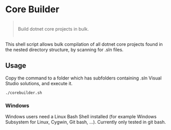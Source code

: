 # Core Builder

> <br />
> Build dotnet core projects in bulk.
> <br />
> <br />

This shell script allows bulk compilation of all dotnet core projects found in the nested directory structure, by scanning for .sln files.

## Usage

Copy the command to a folder which has subfolders containing .sln Visual Studio solutions, and execute it.

```
./corebuilder.sh
```

### Windows

Windows users need a Linux Bash Shell installed (for example Windows Subsystem for Linux, Cygwin, Git bash, ...). Currently only tested in git bash.


